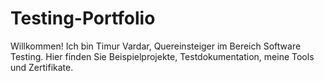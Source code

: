 # Testing-Portfolio
Willkommen! Ich bin Timur Vardar, Quereinsteiger im Bereich Software Testing. Hier finden Sie Beispielprojekte, Testdokumentation, meine Tools und Zertifikate.
